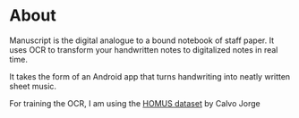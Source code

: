 # About 

Manuscript is the digital analogue to a bound notebook of staff paper. It uses OCR to transform your handwritten notes to digitalized notes in real time.

It takes the form of an Android app that turns handwriting into neatly written sheet music. 

For training the OCR, I am using the [HOMUS dataset](https://grfia.dlsi.ua.es/homus/) by Calvo Jorge
